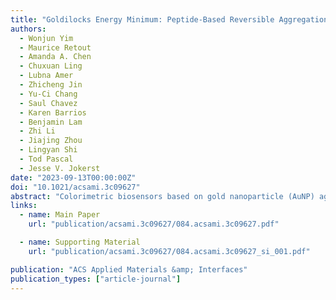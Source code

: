 ```yaml
---
title: "Goldilocks Energy Minimum: Peptide-Based Reversible Aggregation and Biosensing"
authors:
  - Wonjun Yim
  - Maurice Retout
  - Amanda A. Chen
  - Chuxuan Ling
  - Lubna Amer
  - Zhicheng Jin
  - Yu-Ci Chang
  - Saul Chavez
  - Karen Barrios
  - Benjamin Lam
  - Zhi Li
  - Jiajing Zhou
  - Lingyan Shi
  - Tod Pascal
  - Jesse V. Jokerst
date: "2023-09-13T00:00:00Z"
doi: "10.1021/acsami.3c09627"
abstract: "Colorimetric biosensors based on gold nanoparticle (AuNP) aggregation are often challenged by matrix interference in biofluids, poor specificity, and limited utility with clinical samples. Here, we propose a peptide-driven nanoscale disassembly approach, where AuNP aggregates induced by electrostatic attractions are dissociated in response to proteolytic cleavage. Initially, citrate-coated AuNPs were assembled via a short cationic peptide (RRK) and characterized by experiments and simulations. The dissociation peptides were then used to reversibly dissociate the AuNP aggregates as a function of target protease detection, i.e., main protease (Mpro), a biomarker for severe acute respiratory syndrome coronavirus 2. The dissociation propensity depends on peptide length, hydrophilicity, charge, and ligand architecture. Finally, our dissociation strategy provides a rapid and distinct optical signal through Mpro cleavage with a detection limit of 12.3 nM in saliva. Our dissociation peptide effectively dissociates plasmonic assemblies in diverse matrices including 100% human saliva, urine, plasma, and seawater, as well as other types of plasmonic nanoparticles such as silver. Our peptide-enabled dissociation platform provides a simple, matrix-insensitive, and versatile method for protease sensing."
links:
  - name: Main Paper
    url: "publication/acsami.3c09627/084.acsami.3c09627.pdf"

  - name: Supporting Material
    url: "publication/acsami.3c09627/084.acsami.3c09627_si_001.pdf"

publication: "ACS Applied Materials &amp; Interfaces"
publication_types: ["article-journal"]
---
```

